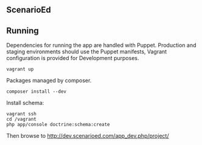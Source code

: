 ScenarioEd
----------

Running
-------

Dependencies for running the app are handled with Puppet. Production and staging environments should use the Puppet manifests, Vagrant configuration is provided for Development purposes.

    vagrant up

Packages managed by composer.

    composer install --dev

Install schema:

    vagrant ssh
    cd /vagrant
    php app/console doctrine:schema:create

Then browse to http://dev.scenarioed.com/app_dev.php/project/
